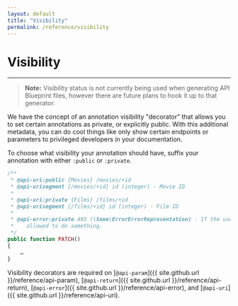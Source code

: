 ```yaml
---
layout: default
title: "Visibility"
permalink: /reference/visibility
---
```


# Visibility
---

> **Note:** Visibility status is not currently being used when generating API
> Blueprint files, however there are future plans to hook it up to that
> generator.

We have the concept of an annotation visibility "decorator" that allows you to
set certain annotations as private, or explicitly public. With this additional
metadata, you can do cool things like only show certain endpoints or parameters
to privileged developers in your documentation.

To choose what visibility your annotation should have, suffix your annotation
with either `:public` or `:private`.

```php
/**
 * @api-uri:public {Movies} /movies/+id
 * @api-urisegment {/movies/+id} id (integer) - Movie ID
 *
 * @api-uri:private {Films} /films/+id
 * @api-urisegment {/films/+id} id (integer) - Film ID
 *
 * @api-error:private 403 (\Some\ErrorErrorRepresentation) - If the user isn't
 *    allowed to do something.
 */
public function PATCH()
{
    …
}
```

Visibility decorators are required on
[`@api-param`]({{ site.github.url }}/reference/api-param),
[`@api-return`]({{ site.github.url }}/reference/api-return),
[`@api-error`]({{ site.github.url }}/reference/api-error), and
[`@api-uri`]({{ site.github.url }}/reference/api-uri).
